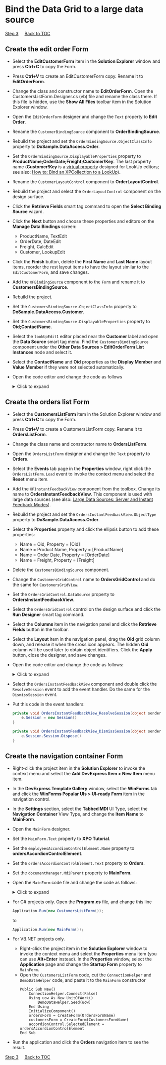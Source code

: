 # Bind the Data Grid to a large data source

[Step 3](/implement-crud-functionality-with-xpo-objects.md)
&nbsp;&nbsp;&nbsp;
[Back to TOC](../../)

## Create the edit order Form
* Select the **EditCustomerForm** item in the **Solution Explorer** window and press **Ctrl+C** to copy the Form.
* Press **Ctrl+V** to create an EditCustomerForm copy. Rename it to **EditOrderForm**.
* Change the class and constructor name to **EditOrderForm**. Open the CustomersListForm.Designer.cs (vb) file and rename the class there. If this file is hidden, use the **Show All Files** toolbar item in the Solution Explorer window.
* Open the `EditOrderForm` designer and change the `Text` property to **Edit Order**.
* Rename the `CustomerBindingSource` component to **OrderBindingSource**.
* Rebuild the project and set the `OrderBindingSource.ObjectClassInfo` property to **DxSample.DataAccess.Order**.
* Set the `OrderBindingSource.DisplayableProperties` property to **ProductName;OrderDate;Freight;Customer!Key**. The last property name (**Customer!Key** is a [virtual property](https://docs.devexpress.com/XPO/3113/concepts/property-descriptors) designed for LookUp editors; see also: [How to: Bind an XPCollection to a LookUp](https://docs.devexpress.com/XPO/2000/examples/how-to-bind-an-xpcollection-to-a-lookup)).
* Rename the `CustomerLayoutControl` component to **OrderLayoutControl**.
* Rebuild the project and select the `OrderLayoutControl` component on the design surface.
* Click the **Retrieve Fields** smart tag command to open the **Select Binding Source** wizard.
* Click the **Next** button and choose these properties and editors on the **Manage Data Bindings** screen:
    * ProductName, TextEdit
    * OrderDate, DateEdit
    * Freight, CalcEdit
    * Customer, LookupEdit 
* Click the **Finish** button, delete the **First Name** and **Last Name** layout items, reorder the rest layout items to have the layout similar to the `EditCustomerForm`, and save changes.
* Add the `XPBindingSource` component to the `Form` and rename it to **CustomersBindingSource**.
* Rebuild the project.
* Set the `CustomersBindingSource.ObjectClassInfo` property to **DxSample.DataAccess.Customer**.
* Set the `CustomersBindingSource.DisplayableProperties` property to **Oid;ContactName**.
* Select the `lookUpEdit1` editor placed near the **Customer** label and open the **Data Source** smart tag menu. Find the `CustomersBindingSource` component under the **Other Data Sources > EditOrderForm List Instances** node and select it. 
* Select the **ContactName** and **Oid** properties as the **Display Member** and **Value Member** if they were not selected automatically.
* Open the code editor and change the code as follows
    <details>
        <summary>Click to expand</summary>   

    ```csharp
    using DevExpress.Xpo;
    using DevExpress.Xpo.DB.Exceptions;
    using DevExpress.XtraEditors;
    using DxSample.DataAccess;
    using System;
    using System.Windows.Forms;

    namespace DxSample.Forms {
        public partial class EditOrderForm : XtraForm {
            public EditOrderForm() {
                InitializeComponent();
            }
            public EditOrderForm(int? orderId) : this() {
                OrderID = orderId;
            }
            public int? OrderID { get; private set; }
            protected UnitOfWork UnitOfWork { get; private set; }
            private void EditCustomerForm_Load(object sender, EventArgs e) {
                Reload();
            }

            private void Reload() {
                UnitOfWork = new UnitOfWork();
                if (OrderID.HasValue)
                    OrderBindingSource.DataSource = UnitOfWork.GetObjectByKey<Order>(OrderID.Value);
                else OrderBindingSource.DataSource = new Order(UnitOfWork);
                CustomersBindingSource.DataSource = new XPCollection<Customer>(UnitOfWork);
            }

            private void btnSave_Click(object sender, EventArgs e) {
                try {
                    UnitOfWork.CommitChanges();
                    OrderID = ((Order)OrderBindingSource.DataSource).Oid;
                    Close();
                } catch (LockingException) {
                    XtraMessageBox.Show(this, "The record was modified or deleted by another user. Please click the Reload button and try again.", "XPO Tutorial", MessageBoxButtons.OK, MessageBoxIcon.Stop);
                }
            }

            private void btnReload_Click(object sender, EventArgs e) {
                Reload();
            }
        }
    }
    ```
    </details>
## Create the orders list Form
* Select the **CustomersListForm** item in the Solution Explorer window and press **Ctrl+C** to copy the Form.
* Press **Ctrl+V** to create a CustomersListForm copy. Rename it to **OrdersListForm**.
* Change the class name and constructor name to **OrdersListForm**.
* Open the `OrdersListForm` designer and change the `Text` property to **Orders**.
* Select the **Events** tab page in the **Properties** window, right click the `OrdersListForm.Load` event to invoke the context menu and select the **Reset** menu item.
* Add the `XPInstantFeedbackView` component from the toolbox. Change its name to **OrdersInstantFeedbackView**. This component is used with large data sources (see also: [Large Data Sources: Server and Instant Feedback Modes](https://docs.devexpress.com/WindowsForms/8398/controls-and-libraries/data-grid/data-binding/large-data-sources-server-and-instant-feedback-modes)).
* Rebuild the project and set the `OrdersInstantFeedbackView.ObjectType` property to **DxSample.DataAccess.Order**.
* Select the **Properties** property and click the ellipsis button to add these properties:
    * Name = Oid, Property = [Oid]
    * Name = Product Name, Property = [ProductName]
    * Name = Order Date, Property = [OrderDate]
    * Name = Freight, Property = [Freight]
* Delete the `CustomersBindingSource` component.
* Change the `CustomersGridControl` name to **OrdersGridControl** and do the same for `CustomersGridView`.
* Set the `OrdersGridControl.DataSource` property to **OrdersInstantFeedbackView**.
* Select the `OrdersGridControl` control on the design surface and click the **Run Designer** smart tag command.
* Select the **Columns** item in the navigation panel and click the **Retrieve Fields** button in the toolbar.
* Select the **Layout** item in the navigation panel, drag the **Oid** grid column down, and release it when the cross icon appears. The hidden **Oid** column will be used later to obtain object identifiers. Click the **Apply** button, close the designer, and save changes.
* Open the code editor and change the code as follows:
    <details>
    <summary>Click to expand</summary>

    ```csharp
    using DevExpress.Xpo;
    using DevExpress.XtraBars;
    using DevExpress.XtraBars.Ribbon;
    using DevExpress.XtraGrid.Views.Grid;
    using DxSample.Forms;
    using System;

    namespace DxSample {
        public partial class OrdersListForm : RibbonForm {
            public OrdersListForm() {
                InitializeComponent();
            }
            private void CustomersGridView_RowClick(object sender, RowClickEventArgs e) {
                if (e.Clicks == 2) {
                    e.Handled = true;
                    int orderID = (int)OrdersGridView.GetRowCellValue(e.RowHandle, colOid);
                    ShowEditForm(orderID);
                }
            }

            private void ShowEditForm(int? orderID) {
                using (EditOrderForm form = new EditOrderForm(orderID)) {
                    form.ShowDialog(this);
                    Reload();
                    OrdersGridView.FocusedRowHandle = OrdersGridView.LocateByValue("Oid", form.OrderID.Value,
                        rowHandle => OrdersGridView.FocusedRowHandle = (int)rowHandle);
                }
            }
            private void Reload() {
                OrdersInstantFeedbackView.Refresh();
            }

            private void btnNew_ItemClick(object sender, ItemClickEventArgs e) {
                ShowEditForm(null);
            }

            private void btnDelete_ItemClick(object sender, ItemClickEventArgs e) {
                using (Session session = new Session()) {
                    object orderId = OrdersGridView.GetFocusedRowCellValue(colOid);
                    Order order = session.GetObjectByKey<Order>(orderId);
                    session.Delete(order);
                }
            }
        }
    }
    ```
    </details>

* Select the `OrdersInstantFeedbackView` component and double click the `ResolveSession` event to add the event handler. Do the same for the `DismissSession` event.
* Put this code in the event handlers:
    ```csharp
    private void OrdersInstantFeedbackView_ResolveSession(object sender, ResolveSessionEventArgs e) {
        e.Session = new Session()
    }

    private void OrdersInstantFeedbackView_DismissSession(object sender, ResolveSessionEventArgs e) {
        e.Session.Session.Dispose()
    }
    ```
## Create the navigation container Form
* Right-click the project item in the **Solution Explorer** to invoke the context menu and select the **Add DevExpress Item > New Item** menu item.
* In the **DevExpress Template Gallery** window, select the **WinForms** tab and click the **WinForms Popular UIs > UI-ready Form** item in the navigation control.
* In the **Settings** section, select the **Tabbed MDI** UI Type, select the **Navigation Container** View Type, and change the **Item Name** to **MainForm**.
* Open the `MainForm` designer.
* Set the `MainForm.Text` property to **XPO Tutorial**.
* Set the `employeesAccordionControlElement.Name` property to **ordersAccordionControlElement**.
* Set the `ordersAccordionControlElement.Text` property to **Orders**.
* Set the `documentManager.MdiParent` property to **MainForm**.
* Open the `MainForm` code file and change the code as follows:

    <details>
        <summary>Click to expand</summary>
        
    ```csharp
    using DevExpress.XtraBars.Docking2010.Views;
    using DevExpress.XtraBars;
    using DevExpress.XtraBars.Navigation;
    using DevExpress.XtraBars.Ribbon;
    using System.Windows.Forms;
    using System;
    using System.Globalization;

    namespace DxSample {
        public partial class MainForm : RibbonForm {
            const string OrdersFormName = "Orders";
            const string CustomersFormName = "Customers";
            Form ordersForm;
            Form customersForm;
            public MainForm() {
                InitializeComponent();
                ordersForm = CreateForm(OrdersFormName);
                customersForm = CreateForm(CustomersFormName);
                accordionControl.SelectedElement = ordersAccordionControlElement;
                tabbedView.DocumentActivated += TabbedView_DocumentActivated;
            }

            private void TabbedView_DocumentActivated(object sender, DocumentEventArgs e) {
                SetAccordionSelectedElement(e.Document.Caption);
            }

            Form CreateForm(string name) {
                Form result = null;
                switch (name) {
                    case OrdersFormName:
                        result = new OrdersListForm();
                        break;
                    case CustomersFormName:
                        result = new CustomersListForm();
                        break;
                    default:
                        string msg = string.Format(CultureInfo.CurrentUICulture, "Unknown view name: {0}", name);
                        throw new ArgumentException(msg);
                }
                return result;
            }
            void accordionControl_SelectedElementChanged(object sender, SelectedElementChangedEventArgs e) {
                if (e.Element == null) return;
                Form form = null;
                switch (e.Element.Text) {
                    case OrdersFormName:
                        form = ordersForm;
                        break;
                    case CustomersFormName:
                        form = customersForm;
                        break;
                }
                if (form != null) {
                    tabbedView.AddDocument(form);
                    tabbedView.ActivateDocument(form);
                }
            }
            void barButtonNavigation_ItemClick(object sender, ItemClickEventArgs e) {
                SetAccordionSelectedElement(e.Item.Caption);
            }
            void tabbedView_DocumentClosed(object sender, DocumentEventArgs e) {
                RecreateForms(e);
            }
            void SetAccordionSelectedElement(string name) {
                switch (name) {
                    case OrdersFormName:
                        accordionControl.SelectedElement = ordersAccordionControlElement;
                        break;
                    case CustomersFormName:
                        accordionControl.SelectedElement = customersAccordionControlElement;
                        break;
                }
            }
            void RecreateForms(DocumentEventArgs e) {
                switch (e.Document.Caption) {
                    case OrdersFormName:
                        ordersForm = CreateForm(OrdersFormName);
                        break;
                    case CustomersFormName:
                        customersForm = CreateForm(CustomersFormName);
                        break;
                }
            }
        }
    }
    ```
    </details>

* For C# projects only. Open the **Program.cs** file, and change this line
    ```csharp
    Application.Run(new CustomersListForm());
    ```
    to
    ```csharp
    Application.Run(new MainForm());
    ```
* For VB.NET projects only. 
    * Right-click the project item in the **Solution Explorer** window to invoke the context menu and select the **Properties** menu item (you can use **Alt+Enter** instead). In the **Properties** window, select the **Application** page and change the **Startup Form** property to `MainForm`.
    * Open the `CustomersListForm` code, cut the `ConnectionHelper` and `DemoDataHelper` code, and paste it to the `MainForm` constructor
        ```vbnet
        Public Sub New()
            ConnectionHelper.Connect(False)
            Using uow As New UnitOfWork()
                DemoDataHelper.Seed(uow)
            End Using
            InitializeComponent()
            ordersForm = CreateForm(OrdersFormName)
            customersForm = CreateForm(CustomersFormName)
            accordionControl.SelectedElement = ordersAccordionControlElement
        End Sub
        ```
* Run the application and click the **Orders** navigation item to see the result.

[Step 3](/implement-crud-functionality-with-xpo-objects.md)
&nbsp;&nbsp;&nbsp;
[Back to TOC](../../)
